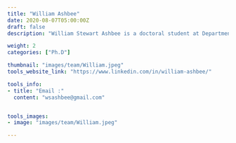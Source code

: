 ```yaml
---
title: "William Ashbee"
date: 2020-08-07T05:00:00Z
draft: false
description: "William Stewart Ashbee is a doctoral student at Department of Computer Science at Georgia State University since Fall 2019. He is researching deep learning based brain surface reconstruction methods that produce surface meshes from MRI voxel images. At present, he has reviewed multiple methods and is preparing to combine and extend these methods for publication. This exciting area of research utilizes geometric deep learning and pytorch3d. He hopes to build a deep learning method to compete with Freesurfer. His advisor is Sergey Plis."

weight: 2
categories: ["Ph.D"]

thumbnail: "images/team/William.jpeg"
tools_website_link: "https://www.linkedin.com/in/william-ashbee/"

tools_info:
- title: "Email :"
  content: "wsashbee@gmail.com"


tools_images:
- image: "images/team/William.jpeg"

---
```

